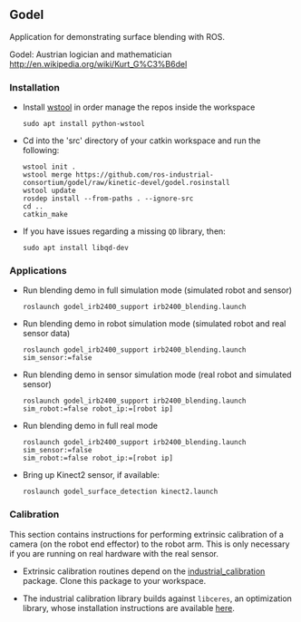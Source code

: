 ## Godel

Application for demonstrating surface blending with ROS.

Godel: Austrian logician and mathematician http://en.wikipedia.org/wiki/Kurt_G%C3%B6del

### Installation

- Install [wstool](http://wiki.ros.org/wstool) in order manage the repos inside the workspace
  ```
  sudo apt install python-wstool
  ```

- Cd into the 'src' directory of your catkin workspace and run the following:
  ```
  wstool init . 
  wstool merge https://github.com/ros-industrial-consortium/godel/raw/kinetic-devel/godel.rosinstall
  wstool update
  rosdep install --from-paths . --ignore-src
  cd ..
  catkin_make
  ```

- If you have issues regarding a missing `QD` library, then:
  ```
  sudo apt install libqd-dev
  ```

### Applications

- Run blending demo in full simulation mode (simulated robot and sensor)
  ```
  roslaunch godel_irb2400_support irb2400_blending.launch
  ```

- Run blending demo in robot simulation mode (simulated robot and real sensor data)
  ```
  roslaunch godel_irb2400_support irb2400_blending.launch sim_sensor:=false
  ```

- Run blending demo in sensor simulation mode (real robot and simulated sensor)
  ```
  roslaunch godel_irb2400_support irb2400_blending.launch sim_robot:=false robot_ip:=[robot ip]
  ```

- Run blending demo in full real mode
  ```
  roslaunch godel_irb2400_support irb2400_blending.launch sim_sensor:=false 
  sim_robot:=false robot_ip:=[robot ip]
  ```

- Bring up Kinect2 sensor, if available:
  ```
  roslaunch godel_surface_detection kinect2.launch
  ```

### Calibration
This section contains instructions for performing extrinsic calibration of a camera (on the robot end effector) to the robot arm. This is only necessary if you are running on real hardware with the real sensor.

- Extrinsic calibration routines depend on the [industrial_calibration](https://github.com/ros-industrial/industrial_calibration) package. Clone this package to your workspace.

- The industrial calibration library builds against `libceres`, an optimization library, whose installation instructions are available [here](http://ceres-solver.org/building.html).

